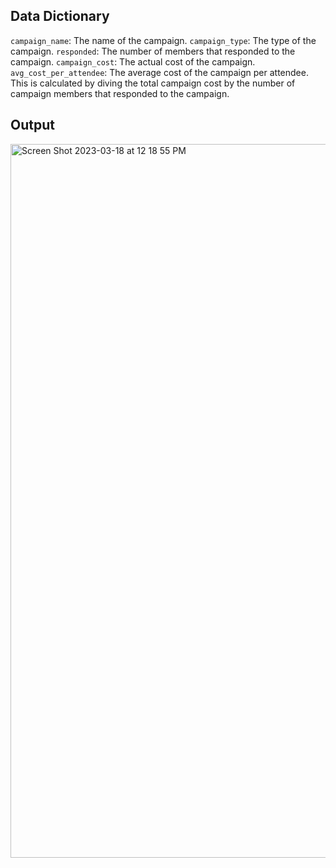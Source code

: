 ## Data Dictionary

`campaign_name`: The name of the campaign.
`campaign_type`: The type of the campaign.
`responded`: The number of members that responded to the campaign.
`campaign_cost`: The actual cost of the campaign.
`avg_cost_per_attendee`: The average cost of the campaign per attendee. This is calculated by diving the total campaign cost by the number of campaign members that responded to the campaign.


## Output

<img width="1142" alt="Screen Shot 2023-03-18 at 12 18 55 PM" src="https://user-images.githubusercontent.com/16471203/226132303-ef953b2f-1bba-474f-8e29-24299b71d15a.png">
